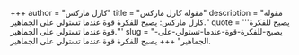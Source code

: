 +++
author = "كارل ماركس"
title = "مقولة كارل ماركس"
description = "مقولة كارل ماركس: يصبح للفكرة قوة عندما تستولي على الجماهير."
quote = '''يصبح للفكرة قوة عندما تستولي على الجماهير.'''
slug = "يصبح-للفكرة-قوة-عندما-تستولي-على-الجماهير"
+++
يصبح للفكرة قوة عندما تستولي على الجماهير.
